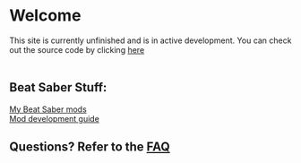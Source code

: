 # Welcome
This site is currently unfinished and is in active development. You can check out the source code by clicking [here](https://github.com/CGray1234/cgray1234.github.io)
<br/>
<br/>

## Beat Saber Stuff:
[My Beat Saber mods](./bsq-stuff/mods.md)  
[Mod development guide](./bsq-stuff/making-mods/getting-started.md)
<br/>
## Questions? Refer to the [FAQ](./FAQ.md)